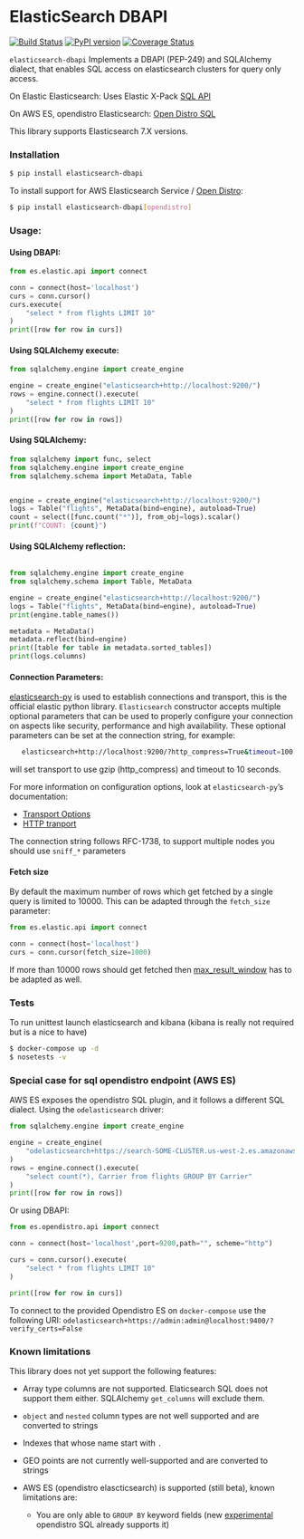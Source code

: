 # ElasticSearch DBAPI


[![Build Status](https://github.com/preset-io/elasticsearch-dbapi/workflows/Python/badge.svg)](https://github.com/preset-io/elasticsearch-dbapi/actions)
[![PyPI version](https://badge.fury.io/py/elasticsearch-dbapi.svg)](https://badge.fury.io/py/elasticsearch-dbapi)
[![Coverage Status](https://codecov.io/github/preset-io/elasticsearch-dbapi/coverage.svg?branch=master)](https://codecov.io/github/preset-io/elasticsearch-dbapi)


`elasticsearch-dbapi` Implements a DBAPI (PEP-249) and SQLAlchemy dialect, 
that enables SQL access on elasticsearch clusters for query only access. 

On Elastic Elasticsearch:
Uses Elastic X-Pack [SQL API](https://www.elastic.co/guide/en/elasticsearch/reference/current/xpack-sql.html)

On AWS ES, opendistro Elasticsearch:
[Open Distro SQL](https://opendistro.github.io/for-elasticsearch-docs/docs/sql/) 

This library supports Elasticsearch 7.X versions.

### Installation

```bash
$ pip install elasticsearch-dbapi
```  

To install support for AWS Elasticsearch Service / [Open Distro](https://opendistro.github.io/for-elasticsearch/features/SQL%20Support.html):

```bash
$ pip install elasticsearch-dbapi[opendistro]
```  

### Usage:

#### Using DBAPI:

```python
from es.elastic.api import connect

conn = connect(host='localhost')
curs = conn.cursor()
curs.execute(
    "select * from flights LIMIT 10"
)
print([row for row in curs])
```

#### Using SQLAlchemy execute:

```python
from sqlalchemy.engine import create_engine

engine = create_engine("elasticsearch+http://localhost:9200/")
rows = engine.connect().execute(
    "select * from flights LIMIT 10"
)
print([row for row in rows])
```

#### Using SQLAlchemy:

```python
from sqlalchemy import func, select
from sqlalchemy.engine import create_engine
from sqlalchemy.schema import MetaData, Table


engine = create_engine("elasticsearch+http://localhost:9200/")
logs = Table("flights", MetaData(bind=engine), autoload=True)
count = select([func.count("*")], from_obj=logs).scalar()
print(f"COUNT: {count}")
```

#### Using SQLAlchemy reflection:

```python

from sqlalchemy.engine import create_engine
from sqlalchemy.schema import Table, MetaData

engine = create_engine("elasticsearch+http://localhost:9200/")
logs = Table("flights", MetaData(bind=engine), autoload=True)
print(engine.table_names())

metadata = MetaData()
metadata.reflect(bind=engine)
print([table for table in metadata.sorted_tables])
print(logs.columns)
```

#### Connection Parameters:

[elasticsearch-py](https://elasticsearch-py.readthedocs.io/en/master/index.html)
is used to establish connections and transport, this is the official
elastic python library. `Elasticsearch` constructor accepts multiple optional parameters
that can be used to properly configure your connection on aspects like security, performance 
and high availability. These optional parameters can be set at the connection string, for
example:

 ```bash
    elasticsearch+http://localhost:9200/?http_compress=True&timeout=100
```
will set transport to use gzip (http_compress) and timeout to 10 seconds.

For more information on configuration options, look at `elasticsearch-py`’s documentation:
- [Transport Options](https://elasticsearch-py.readthedocs.io/en/master/connection.html#transport)
- [HTTP tranport](https://elasticsearch-py.readthedocs.io/en/master/transports.html#urllib3httpconnection)

The connection string follows RFC-1738, to support multiple nodes you should use `sniff_*` parameters

#### Fetch size

By default the maximum number of rows which get fetched by a single query
is limited to 10000. This can be adapted through the `fetch_size`
parameter:
```python
from es.elastic.api import connect

conn = connect(host='localhost')
curs = conn.cursor(fetch_size=1000)
```
If more than 10000 rows should get fetched then
[max_result_window](https://www.elastic.co/guide/en/elasticsearch/reference/7.x/index-modules.html#dynamic-index-settings)
has to be adapted as well.

### Tests

To run unittest launch elasticsearch and kibana (kibana is really not required but is a nice to have)

```bash
$ docker-compose up -d
$ nosetests -v
```

### Special case for sql opendistro endpoint (AWS ES)

AWS ES exposes the opendistro SQL plugin, and it follows a different SQL dialect. 
Using the `odelasticsearch` driver:

```python
from sqlalchemy.engine import create_engine

engine = create_engine(
    "odelasticsearch+https://search-SOME-CLUSTER.us-west-2.es.amazonaws.com:443/"
)
rows = engine.connect().execute(
    "select count(*), Carrier from flights GROUP BY Carrier"
)
print([row for row in rows])
```

Or using DBAPI:
```python
from es.opendistro.api import connect

conn = connect(host='localhost',port=9200,path="", scheme="http")

curs = conn.cursor().execute(
    "select * from flights LIMIT 10"
)

print([row for row in curs])
```

To connect to the provided Opendistro ES on `docker-compose` use the following URI:
`odelasticsearch+https://admin:admin@localhost:9400/?verify_certs=False`

### Known limitations

This library does not yet support the following features:

- Array type columns are not supported. Elaticsearch SQL does not support them either. 
SQLAlchemy `get_columns` will exclude them.
- `object` and `nested` column types are not well supported and are converted to strings
- Indexes that whose name start with `.`
- GEO points are not currently well-supported and are converted to strings

- AWS ES (opendistro elascticsearch) is supported (still beta), known limitations are:
  * You are only able to `GROUP BY` keyword fields (new [experimental](https://github.com/opendistro-for-elasticsearch/sql#experimental) 
 opendistro SQL already supports it)
